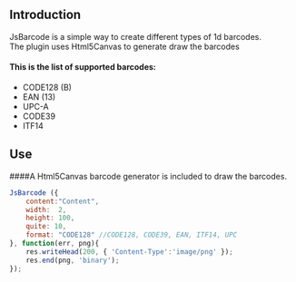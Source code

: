 Introduction
----
JsBarcode is a simple way to create different types of 1d barcodes.  
The plugin uses Html5Canvas to generate draw the barcodes

#### This is the list of supported barcodes:
*  CODE128 (B)
*  EAN (13)
*  UPC-A
*  CODE39
*  ITF14

Use
----
####A Html5Canvas barcode generator is included to draw the barcodes.
````javascript
JsBarcode ({
	content:"Content",
	width:	2,
	height:	100,
	quite: 10,
	format:	"CODE128" //CODE128, CODE39, EAN, ITF14, UPC
}, function(err, png){
	res.writeHead(200, { 'Content-Type':'image/png' });
	res.end(png, 'binary');
});
````

